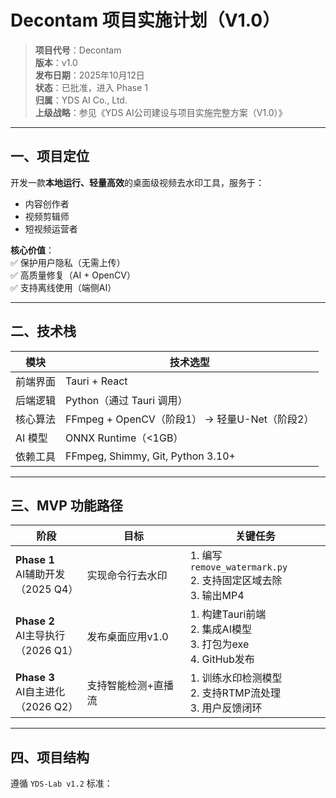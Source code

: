 # Decontam 项目实施计划（V1.0）

> **项目代号**：Decontam  
> **版本**：v1.0  
> **发布日期**：2025年10月12日  
> **状态**：已批准，进入 Phase 1  
> **归属**：YDS AI Co., Ltd.  
> **上级战略**：参见《YDS AI公司建设与项目实施完整方案（V1.0）》

---

## 一、项目定位

开发一款**本地运行、轻量高效**的桌面级视频去水印工具，服务于：
- 内容创作者
- 视频剪辑师
- 短视频运营者

**核心价值**：  
✅ 保护用户隐私（无需上传）  
✅ 高质量修复（AI + OpenCV）  
✅ 支持离线使用（端侧AI）

---

## 二、技术栈

| 模块 | 技术选型 |
|------|----------|
| 前端界面 | Tauri + React |
| 后端逻辑 | Python（通过 Tauri 调用） |
| 核心算法 | FFmpeg + OpenCV（阶段1） → 轻量U-Net（阶段2） |
| AI 模型 | ONNX Runtime（<1GB） |
| 依赖工具 | FFmpeg, Shimmy, Git, Python 3.10+ |

---

## 三、MVP 功能路径

| 阶段 | 目标 | 关键任务 |
|------|------|----------|
| **Phase 1**<br>AI辅助开发<br>（2025 Q4） | 实现命令行去水印 | 1. 编写 `remove_watermark.py`<br>2. 支持固定区域去除<br>3. 输出MP4 |
| **Phase 2**<br>AI主导执行<br>（2026 Q1） | 发布桌面应用v1.0 | 1. 构建Tauri前端<br>2. 集成AI模型<br>3. 打包为exe<br>4. GitHub发布 |
| **Phase 3**<br>AI自主进化<br>（2026 Q2） | 支持智能检测+直播流 | 1. 训练水印检测模型<br>2. 支持RTMP流处理<br>3. 用户反馈闭环 |

---

## 四、项目结构

遵循 `YDS-Lab v1.2` 标准：